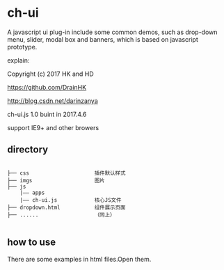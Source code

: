 # ch-ui
A javascript ui plug-in include some common demos, such as drop-down menu, slider, modal box and banners, which is based on javascript prototype.

explain:

 Copyright (c) 2017 HK and HD

 https://github.com/DrainHK
 
 http://blog.csdn.net/darinzanya
 
 ch-ui.js 1.0 buint in 2017.4.6

 support IE9+ and other browers

## directory
```

├── css                     插件默认样式
├── imgs                    图片
├── js                      
    |—— apps                
    |—— ch-ui.js            核心JS文件
├── dropdown.html           组件展示页面
├── ......                  （同上）


```

## how to use

There are some examples in html files.Open them.
